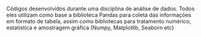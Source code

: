 Códigos desenvolvidos durante uma disciplina de análise de dados. Todos eles utilizam como base a biblioteca Pandas para coleta das informações em formato de tabela, assim como bibliotecas para tratamento numérico, estatística e amostragem gráfica (Numpy, Matplotlib, Seaborn etc)
